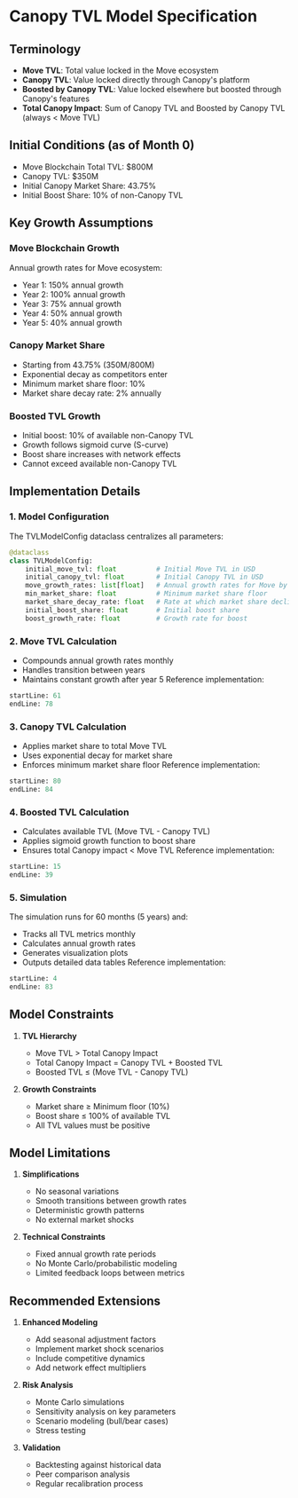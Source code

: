 # Canopy TVL Model Specification

## Terminology

- **Move TVL**: Total value locked in the Move ecosystem
- **Canopy TVL**: Value locked directly through Canopy's platform
- **Boosted by Canopy TVL**: Value locked elsewhere but boosted through Canopy's features
- **Total Canopy Impact**: Sum of Canopy TVL and Boosted by Canopy TVL (always < Move TVL)

## Initial Conditions (as of Month 0)

- Move Blockchain Total TVL: $800M
- Canopy TVL: $350M
- Initial Canopy Market Share: 43.75%
- Initial Boost Share: 10% of non-Canopy TVL

## Key Growth Assumptions

### Move Blockchain Growth

Annual growth rates for Move ecosystem:

- Year 1: 150% annual growth
- Year 2: 100% annual growth
- Year 3: 75% annual growth
- Year 4: 50% annual growth
- Year 5: 40% annual growth

### Canopy Market Share

- Starting from 43.75% (350M/800M)
- Exponential decay as competitors enter
- Minimum market share floor: 10%
- Market share decay rate: 2% annually

### Boosted TVL Growth

- Initial boost: 10% of available non-Canopy TVL
- Growth follows sigmoid curve (S-curve)
- Boost share increases with network effects
- Cannot exceed available non-Canopy TVL

## Implementation Details

### 1. Model Configuration

The TVLModelConfig dataclass centralizes all parameters:

```python
@dataclass
class TVLModelConfig:
    initial_move_tvl: float          # Initial Move TVL in USD
    initial_canopy_tvl: float        # Initial Canopy TVL in USD
    move_growth_rates: list[float]   # Annual growth rates for Move by year
    min_market_share: float          # Minimum market share floor
    market_share_decay_rate: float   # Rate at which market share declines
    initial_boost_share: float       # Initial boost share
    boost_growth_rate: float         # Growth rate for boost
```

### 2. Move TVL Calculation

- Compounds annual growth rates monthly
- Handles transition between years
- Maintains constant growth after year 5
Reference implementation:

```python:src/Functions/TVL.py
startLine: 61
endLine: 78
```

### 3. Canopy TVL Calculation

- Applies market share to total Move TVL
- Uses exponential decay for market share
- Enforces minimum market share floor
Reference implementation:

```python:src/Functions/TVL.py
startLine: 80
endLine: 84
```

### 4. Boosted TVL Calculation

- Calculates available TVL (Move TVL - Canopy TVL)
- Applies sigmoid growth function to boost share
- Ensures total Canopy impact < Move TVL
Reference implementation:

```python:src/Functions/TVL.py
startLine: 15
endLine: 39
```

### 5. Simulation

The simulation runs for 60 months (5 years) and:

- Tracks all TVL metrics monthly
- Calculates annual growth rates
- Generates visualization plots
- Outputs detailed data tables
Reference implementation:

```python:src/Simulations/simulate.py
startLine: 4
endLine: 83
```

## Model Constraints

1. **TVL Hierarchy**
   - Move TVL > Total Canopy Impact
   - Total Canopy Impact = Canopy TVL + Boosted TVL
   - Boosted TVL ≤ (Move TVL - Canopy TVL)

2. **Growth Constraints**
   - Market share ≥ Minimum floor (10%)
   - Boost share ≤ 100% of available TVL
   - All TVL values must be positive

## Model Limitations

1. **Simplifications**
   - No seasonal variations
   - Smooth transitions between growth rates
   - Deterministic growth patterns
   - No external market shocks

2. **Technical Constraints**
   - Fixed annual growth rate periods
   - No Monte Carlo/probabilistic modeling
   - Limited feedback loops between metrics

## Recommended Extensions

1. **Enhanced Modeling**
   - Add seasonal adjustment factors
   - Implement market shock scenarios
   - Include competitive dynamics
   - Add network effect multipliers

2. **Risk Analysis**
   - Monte Carlo simulations
   - Sensitivity analysis on key parameters
   - Scenario modeling (bull/bear cases)
   - Stress testing

3. **Validation**
   - Backtesting against historical data
   - Peer comparison analysis
   - Regular recalibration process

